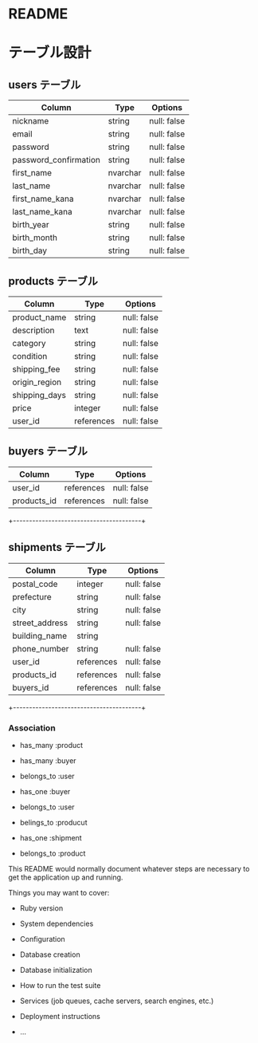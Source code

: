 # README



# テーブル設計

## users テーブル

| Column                | Type     | Options     |
| ------------------    | ------   | ----------- |
| nickname              | string   | null: false |
| email                 | string   | null: false |unique: true
| password              | string   | null: false |CHECK (password REGEXP '^(?=.*[a-z])(?=.*[0-9]).{6,}$')
| password_confirmation | string   | null: false |CHECK (password REGEXP '^(?=.*[a-z])(?=.*[0-9]).{6,}$')
| first_name            | nvarchar | null: false |
| last_name             | nvarchar | null: false |
| first_name_kana       | nvarchar | null: false |
| last_name_kana        | nvarchar | null: false |
| birth_year            | string   | null: false |
| birth_month           | string   | null: false |
| birth_day             | string   | null: false |



##  products  テーブル

| Column             | Type      | Options     |
| ------------------ | ------    | ----------- |
| product_name       | string    | null: false |
| description        | text      | null: false |
| category           | string    | null: false |
| condition          | string    | null: false |
| shipping_fee       | string    | null: false |
| origin_region      | string    | null: false |
| shipping_days      | string    | null: false |
| price              | integer   | null: false |CHECK (price >= 300 AND price <= 9999999)
| user_id            | references| null: false |foreign_key: true



##   buyers   テーブル

| Column             | Type      | Options     |
| ------------------ | ------    | ----------- |
| user_id            | references| null: false |foreign_key: true
| products_id        | references| null: false |foreign_key: true
+----------------------------------------+




##   shipments  テーブル

| Column             | Type              | Options     |
| ------------------ | ------            | ----------- |
| postal_code        | integer           | null: false 
| prefecture         | string            | null: false
| city               | string            | null: false
| street_address     | string            | null: false |limit: 8, format: { with: /\A\d{3}-\d{4}\z/ }
| building_name      | string            | 
| phone_number       | string            | null: false | limit: 11
| user_id            | references        | null: false |foreign_key: true
| products_id        | references        | null: false |foreign_key: true
| buyers_id          | references        | null: false |foreign_key: true
+----------------------------------------+


### Association
- has_many :product
- has_many :buyer

- belongs_to :user
- has_one :buyer

- belongs_to :user
- belings_to :producut
- has_one :shipment

- belongs_to :product
























This README would normally document whatever steps are necessary to get the
application up and running.

Things you may want to cover:

* Ruby version

* System dependencies

* Configuration

* Database creation

* Database initialization

* How to run the test suite

* Services (job queues, cache servers, search engines, etc.)

* Deployment instructions

* ...
